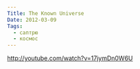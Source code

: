 ```yaml
---
Title: The Known Universe
Date: 2012-03-09
Tags:
  - саптрю
  - космос
---
```


http://youtube.com/watch?v=17jymDn0W6U
